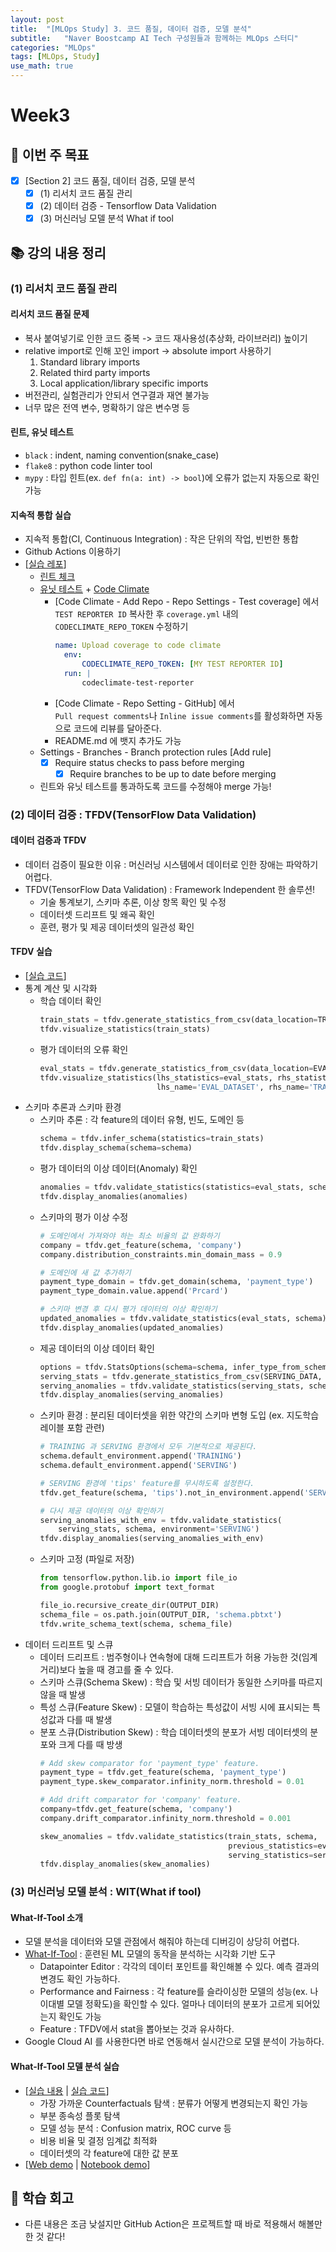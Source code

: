 ```yaml
---
layout: post
title:  "[MLOps Study] 3. 코드 품질, 데이터 검증, 모델 분석"
subtitle:   "Naver Boostcamp AI Tech 구성원들과 함께하는 MLOps 스터디"
categories: "MLOps"
tags: [MLOps, Study]
use_math: true
---
```


# Week3

## 📝 이번 주 목표

- [x] [Section 2] 코드 품질, 데이터 검증, 모델 분석
  - [x] (1) 리서치 코드 품질 관리
  - [x] (2) 데이터 검증 - Tensorflow Data Validation
  - [x] (3) 머신러닝 모델 분석 What if tool

## 📚 강의 내용 정리

### (1) 리서치 코드 품질 관리

#### 리서치 코드 품질 문제

* 복사 붙여넣기로 인한 코드 중복 -> 코드 재사용성(추상화, 라이브러리) 높이기
* relative import로 인해 꼬인 import -> absolute import 사용하기
  1. Standard library imports
  2. Related third party imports
  3. Local application/library specific imports
* 버전관리, 실험관리가 안되서 연구결과 재연 불가능
* 너무 많은 전역 변수, 명확하기 않은 변수명 등

#### 린트, 유닛 테스트

* `black` : indent, naming convention(snake_case)
* `flake8` : python code linter tool
* `mypy` : 타입 힌트(ex. `def fn(a: int) -> bool`)에 오류가 없는지 자동으로 확인 가능

#### 지속적 통합 실습

* 지속적 통합(CI, Continuous Integration) : 작은 단위의 작업, 빈번한 통합
* Github Actions 이용하기
* [[실습 레포](https://github.com/chris-chris/research-ci-tutorial)]
  * [린트 체크](https://github.com/chris-chris/research-ci-tutorial/blob/main/.github/workflows/lint.yml)
  * [유닛 테스트](https://github.com/chris-chris/research-ci-tutorial/blob/main/.github/workflows/coverage.yml) + [Code Climate](https://codeclimate.com/)
    * [Code Climate - Add Repo - Repo Settings - Test coverage] 에서 `TEST REPORTER ID` 복사한 후 `coverage.yml` 내의 `CODECLIMATE_REPO_TOKEN` 수정하기
      ```yaml
      name: Upload coverage to code climate
        env:
            CODECLIMATE_REPO_TOKEN: [MY TEST REPORTER ID]
        run: |
            codeclimate-test-reporter
      ```
    * [Code Climate - Repo Setting - GitHub] 에서 `Pull request comments`나 `Inline issue comments`를 활성화하면 자동으로 코드에 리뷰를 달아준다.
    * README.md 에 뱃지 추가도 가능
  * Settings - Branches - Branch protection rules [Add rule]
    - [x] Require status checks to pass before merging
      - [x] Require branches to be up to date before merging
  * 린트와 유닛 테스트를 통과하도록 코드를 수정해야 merge 가능!

### (2) 데이터 검증 : TFDV(TensorFlow Data Validation)

#### 데이터 검증과 TFDV

* 데이터 검증이 필요한 이유 : 머신러닝 시스템에서 데이터로 인한 장애는 파악하기 어렵다.
* TFDV(TensorFlow Data Validation) : Framework Independent 한 솔루션!
  * 기술 통계보기, 스키마 추론, 이상 항목 확인 및 수정
  * 데이터셋 드리프트 및 왜곡  확인
  * 훈련, 평가 및 제공 데이터셋의 일관성 확인

#### TFDV 실습

* [[실습 코드](https://github.com/tensorflow/tfx/blob/master/docs/tutorials/data_validation/tfdv_basic.ipynb)]
* 통계 계산 및 시각화
  * 학습 데이터 확인
    ```python
    train_stats = tfdv.generate_statistics_from_csv(data_location=TRAIN_DATA)
    tfdv.visualize_statistics(train_stats)
    ```
  * 평가 데이터의 오류 확인
    ```python
    eval_stats = tfdv.generate_statistics_from_csv(data_location=EVAL_DATA)
    tfdv.visualize_statistics(lhs_statistics=eval_stats, rhs_statistics=train_stats,
                              lhs_name='EVAL_DATASET', rhs_name='TRAIN_DATASET')
    ```
* 스키마 추론과 스키마 환경
  * 스키마 추론 : 각 feature의 데이터 유형, 빈도, 도메인 등
    ```python
    schema = tfdv.infer_schema(statistics=train_stats)
    tfdv.display_schema(schema=schema)
    ```
  * 평가 데이터의 이상 데이터(Anomaly) 확인
    ```python
    anomalies = tfdv.validate_statistics(statistics=eval_stats, schema=schema)
    tfdv.display_anomalies(anomalies)
    ```
  * 스키마의 평가 이상 수정
    ```python
    # 도메인에서 가져와야 하는 최소 비율의 값 완화하기
    company = tfdv.get_feature(schema, 'company')
    company.distribution_constraints.min_domain_mass = 0.9
    
    # 도메인에 새 값 추가하기
    payment_type_domain = tfdv.get_domain(schema, 'payment_type')
    payment_type_domain.value.append('Prcard')
    
    # 스키마 변경 후 다시 평가 데이터의 이상 확인하기
    updated_anomalies = tfdv.validate_statistics(eval_stats, schema)
    tfdv.display_anomalies(updated_anomalies)
    ```
  * 제공 데이터의 이상 데이터 확인
    ```python
    options = tfdv.StatsOptions(schema=schema, infer_type_from_schema=True)
    serving_stats = tfdv.generate_statistics_from_csv(SERVING_DATA, stats_options=options)
    serving_anomalies = tfdv.validate_statistics(serving_stats, schema)
    tfdv.display_anomalies(serving_anomalies)
    ```
  * 스키마 환경 : 분리된 데이터셋을 위한 약간의 스키마 변형 도입 (ex. 지도학습 레이블 포함 관련)
    ```python
    # TRAINING 과 SERVING 환경에서 모두 기본적으로 제공된다.
    schema.default_environment.append('TRAINING')
    schema.default_environment.append('SERVING')
    
    # SERVING 환경에 'tips' feature를 무시하도록 설정한다.
    tfdv.get_feature(schema, 'tips').not_in_environment.append('SERVING')
    
    # 다시 제공 데이터의 이상 확인하기
    serving_anomalies_with_env = tfdv.validate_statistics(
        serving_stats, schema, environment='SERVING')
    tfdv.display_anomalies(serving_anomalies_with_env)
    ```
  * 스키마 고정 (파일로 저장)
    ```python
    from tensorflow.python.lib.io import file_io
    from google.protobuf import text_format
    
    file_io.recursive_create_dir(OUTPUT_DIR)
    schema_file = os.path.join(OUTPUT_DIR, 'schema.pbtxt')
    tfdv.write_schema_text(schema, schema_file)
    ```
* 데이터 드리프트 및 스큐
  * 데이터 드리프트 : 범주형이나 연속형에 대해 드리프트가 허용 가능한 것(임계 거리)보다 높을 때 경고를 줄 수 있다.
  * 스키마 스큐(Schema Skew) : 학습 및 서빙 데이터가 동일한 스키마를 따르지 않을 때 발생
  * 특성 스큐(Feature Skew) : 모델이 학습하는 특성값이 서빙 시에 표시되는 특성값과 다를 때 발생
  * 분포 스큐(Distribution Skew) : 학습 데이터셋의 분포가 서빙 데이터셋의 분포와 크게 다를 때 방생
    ```python
    # Add skew comparator for 'payment_type' feature.
    payment_type = tfdv.get_feature(schema, 'payment_type')
    payment_type.skew_comparator.infinity_norm.threshold = 0.01
    
    # Add drift comparator for 'company' feature.
    company=tfdv.get_feature(schema, 'company')
    company.drift_comparator.infinity_norm.threshold = 0.001
    
    skew_anomalies = tfdv.validate_statistics(train_stats, schema,
                                              previous_statistics=eval_stats,
                                              serving_statistics=serving_stats)
    tfdv.display_anomalies(skew_anomalies)
    ```

### (3) 머신러닝 모델 분석 : WIT(What if tool)

#### What-If-Tool 소개

* 모델 분석을 데이터와 모델 관점에서 해줘야 하는데 디버깅이 상당히 어렵다.
* [What-If-Tool](https://pair-code.github.io/what-if-tool/) : 훈련된 ML 모델의 동작을 분석하는 시각화 기반 도구
  * Datapointer Editor : 각각의 데이터 포인트를 확인해볼 수 있다. 예측 결과의 변경도 확인 가능하다.
  * Performance and Fairness : 각 feature를 슬라이싱한 모델의 성능(ex. 나이대별 모델 정확도)을 확인할 수 있다. 얼마나 데이터의 분포가 고르게 되어있는지 확인도 가능
  * Feature : TFDV에서 stat을 뽑아보는 것과 유사하다.
* Google Cloud AI 를 사용한다면 바로 연동해서 실시간으로 모델 분석이 가능하다.

#### What-If-Tool 모델 분석 실습

* [[실습 내용](https://pair-code.github.io/what-if-tool/learn/tutorials/walkthrough/) \| [실습 코드](https://link.chris-chris.ai/ai-lecture-13)]
  * 가장 가까운 Counterfactuals 탐색 : 분류가 어떻게 변경되는지 확인 가능
  * 부분 종속성 플롯 탐색
  * 모델 성능 분석 : Confusion matrix, ROC curve 등
  * 비용 비율 및 결정 임계값 최적화
  * 데이터셋의 각 feature에 대한 값 분포
* [[Web demo](https://pair-code.github.io/what-if-tool/demos/image.html) \| [Notebook demo](https://colab.research.google.com/github/PAIR-code/what-if-tool/blob/master/WIT_Smile_Detector.ipynb)]

## 🚀 학습 회고

* 다른 내용은 조금 낮설지만 GitHub Action은 프로젝트할 때 바로 적용해서 해볼만한 것 같다!


